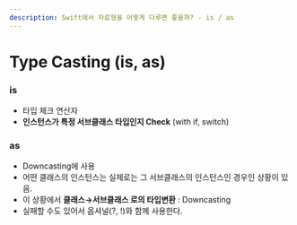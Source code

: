 ```yaml
---
description: Swift에서 자료형을 어떻게 다루면 좋을까? - is / as
---
```


# Type Casting \(is, as\)

### is

* 타입 체크 연산자
* **인스턴스가 특정 서브클래스 타입인지 Check** \(with if, switch\)

### as

* Downcasting에 사용
* 어떤 클래스의 인스턴스는 실제로는 그 서브클래스의 인스턴스인 경우인 상황이 있음.
* 이 상황에서 **클래스→서브클래스 로의 타입변환** : Downcasting
* 실패할 수도 있어서 옵셔널\(?, !\)와 함께 사용한다.


